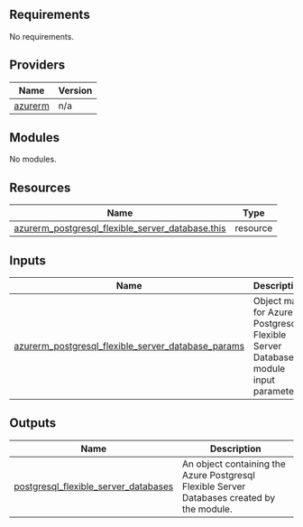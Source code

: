 <!-- BEGIN_TF_DOCS -->
<!-- markdown-table-prettify-ignore-start -->
## Requirements

No requirements.

## Providers

| Name | Version |
|------|---------|
| <a name="provider_azurerm"></a> [azurerm](#provider\_azurerm) | n/a |

## Modules

No modules.

## Resources

| Name | Type |
|------|------|
| [azurerm_postgresql_flexible_server_database.this](https://registry.terraform.io/providers/hashicorp/azurerm/latest/docs/resources/postgresql_flexible_server_database) | resource |

## Inputs

| Name | Description | Type | Default | Required |
|------|-------------|------|---------|:--------:|
| <a name="input_azurerm_postgresql_flexible_server_database_params"></a> [azurerm\_postgresql\_flexible\_server\_database\_params](#input\_azurerm\_postgresql\_flexible\_server\_database\_params) | Object map for Azure Postgresql Flexible Server Database module input parameters. | <pre>map(object({<br>    name      = string # Required<br>    server_id = string # Required<br>    charset   = string<br>    collation = string<br>  }))</pre> | n/a | yes |

## Outputs

| Name | Description |
|------|-------------|
| <a name="output_postgresql_flexible_server_databases"></a> [postgresql\_flexible\_server\_databases](#output\_postgresql\_flexible\_server\_databases) | An object containing the Azure Postgresql Flexible Server Databases created by the module. |
<!-- markdown-table-prettify-ignore-end -->

<!-- END_TF_DOCS -->